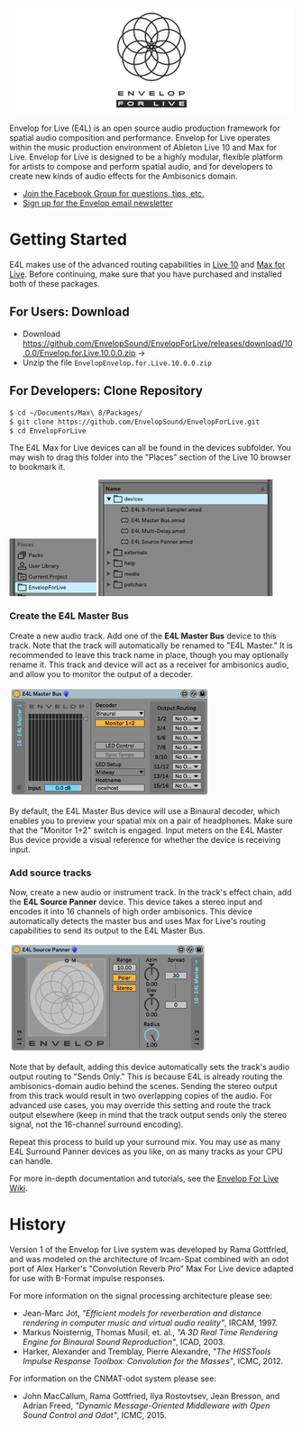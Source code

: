 ![Logo](doc/E4L-banner.png)

Envelop for Live (E4L) is an open source audio production framework for spatial audio composition and performance. Envelop for Live operates within the music production environment of Ableton Live 10 and Max for Live. Envelop for Live is designed to be a highly modular, flexible platform for artists to compose and perform spatial audio, and for developers to create new kinds of audio effects for the Ambisonics domain.

* [Join the Facebook Group for questions, tips, etc.](https://www.facebook.com/groups/E4LUsers)
* [Sign up for the Envelop email newsletter](http://www.envelop.us/connect/)

# Getting Started

E4L makes use of the advanced routing capabilities in [Live 10](https://www.ableton.com/en/live/) and [Max for Live](https://www.ableton.com/en/live/max-for-live/). Before continuing, make sure that you have purchased and installed both of these packages.

## For Users: Download

* Download https://github.com/EnvelopSound/EnvelopForLive/releases/download/10.0.0/Envelop.for.Live.10.0.0.zip &rarr;
* Unzip the file `EnvelopEnvelop.for.Live.10.0.0.zip`

## For Developers: Clone Repository

```Shell
$ cd ~/Documents/Max\ 8/Packages/
$ git clone https://github.com/EnvelopSound/EnvelopForLive.git
$ cd EnvelopForLive
```

The E4L Max for Live devices can all be found in the devices subfolder. You may wish to drag this folder into the "Places" section of the Live 10 browser to bookmark it.

![Places](/doc/EnvelopForLive-Places.png) ![Browser](/doc/EnvelopForLive-devices.png)

### Create the E4L Master Bus

Create a new audio track. Add one of the **E4L Master Bus** device to this track. Note that the track will automatically be renamed to "E4L Master." It is recommended to leave this track name in place, though you may optionally rename it. This track and device will act as a receiver for ambisonics audio, and allow you to monitor the output of a decoder.

![E4L Master Bus](/doc/E4L-Master-Bus.png)

By default, the E4L Master Bus device will use a Binaural decoder, which enables you to preview your spatial mix on a pair of headphones. Make sure that the "Monitor 1+2" switch is engaged. Input meters on the E4L Master Bus device provide a visual reference for whether the device is receiving input.

### Add source tracks

Now, create a new audio or instrument track. In the track's effect chain, add the **E4L Source Panner** device. This device takes a stereo input and encodes it into 16 channels of high order ambisonics. This device automatically detects the master bus and uses Max for Live's routing capabilities to send its output to the E4L Master Bus.

![E4L Source Panner](/doc/E4L-Source-Panner.png)

Note that by default, adding this device automatically sets the track's audio output routing to "Sends Only." This is because E4L is already routing the ambisonics-domain audio behind the scenes. Sending the stereo output from this track would result in two overlapping copies of the audio. For advanced use cases, you may override this setting and route the track output elsewhere (keep in mind that the track output sends only the stereo signal, not the 16-channel surround encoding).

Repeat this process to build up your surround mix. You may use as many E4L Surround Panner devices as you like, on as many tracks as your CPU can handle.

For more in-depth documentation and tutorials, see the [Envelop For Live Wiki](https://github.com/EnvelopSound/EnvelopForLive/wiki).

# History

Version 1 of the Envelop for Live system was developed by Rama Gottfried, and was modeled on the architecture of Ircam-Spat combined with an odot port of Alex Harker's "Convolution Reverb Pro" Max For Live device adapted for use with B-Format impulse responses.

For more information on the signal processing architecture please see:
* Jean-Marc Jot, *"Efficient models for reverberation and distance rendering in computer music and virtual audio reality"*, IRCAM, 1997.
* Markus Noisternig, Thomas Musil, et. al., *"A 3D Real Time Rendering Engine for Binaural Sound Reproduction"*, ICAD, 2003.
* Harker, Alexander and Tremblay, Pierre Alexandre, *"The HISSTools Impulse Response Toolbox: Convolution for the Masses"*, ICMC, 2012.

For information on the CNMAT-odot system please see:
* John MacCallum, Rama Gottfried, Ilya Rostovtsev, Jean Bresson, and Adrian Freed, *"Dynamic Message-Oriented Middleware with Open Sound Control and Odot"*, ICMC, 2015.
